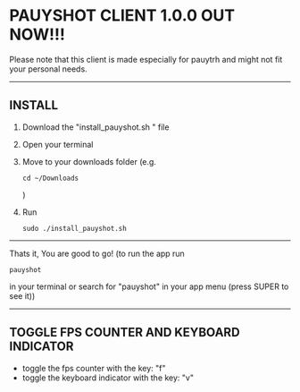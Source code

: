 # PAUYSHOT CLIENT 1.0.0 OUT NOW!!!
 

Please note that this client is made especially for pauytrh and might not fit your personal needs.
 

---
 

## INSTALL
 

1.  Download the "install_pauyshot.sh " file
     
2.  Open your terminal
     
3.  Move to your downloads folder (e.g.
     
    
        cd ~/Downloads
    
    )
     
4.  Run
     
    
        sudo ./install_pauyshot.sh
    

---
 
Thats it, You are good to go! (to run the app run
 

    pauyshot

in your terminal or search for "pauyshot" in your app menu (press SUPER to see it))

---

## TOGGLE FPS COUNTER AND KEYBOARD INDICATOR

- toggle the fps counter with the key: "f"
- toggle the keyboard indicator with the key: "v"
